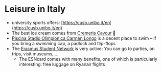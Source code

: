# Leisure in Italy

* university sports offers: [https://cusb.unibo.it/en](https://cusb.unibo.it/en)
* The best ice cream comes from [Cremeria Cavour](https://maps.app.goo.gl/7yfu5c2y1WPkBeyk7) 🍨
* [Piscina Stadio Olimpionica Carmen Longo](https://maps.app.goo.gl/1DdmpLcZk6iRYLFf7) is a decent place to swim – if you bring a swimming cap, a padlock and flip-flops
* The [Erasmus Student Network](https://www.esnbologna.org/) is very active: You can go to parties, on trips, visit museums, …
  * The ESNcard comes with many benefits, one of which is particularly interesting: free luggage on Ryanair flights
